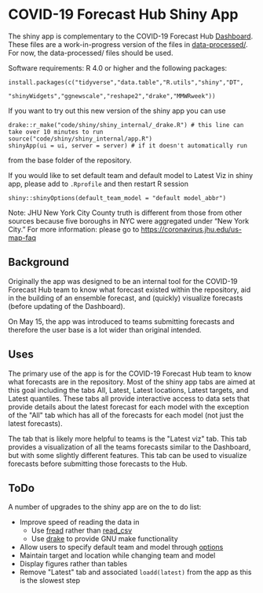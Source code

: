 # COVID-19 Forecast Hub Shiny App

The shiny app is complementary to the COVID-19 Forecast Hub 
[Dashboard](https://reichlab.io/covid19-forecast-hub/).
These files are a work-in-progress version of the files in [data-processed/](../../data-processed).
For now, the data-processed/ files should be used.

Software requirements: R 4.0 or higher and the following packages:

    install.packages(c("tidyverse","data.table","R.utils","shiny","DT",
                       "shinyWidgets","ggnewscale","reshape2","drake","MMWRweek"))

If you want to try out this new version of the shiny app you can use 

    drake::r_make("code/shiny/shiny_internal/_drake.R") # this line can take over 10 minutes to run
    source("code/shiny/shiny_internal/app.R")
    shinyApp(ui = ui, server = server) # if it doesn't automatically run
    
from the base folder of the repository.

If you would like to set default team and default model to Latest Viz in shiny app,
please add to ```.Rprofile``` and then restart R session

    shiny::shinyOptions(default_team_model = "default model_abbr")

Note: JHU New York City County truth is different from those from other sources because five boroughs in NYC were aggregated under “New York City.” For more information: please go to https://coronavirus.jhu.edu/us-map-faq

## Background

Originally the app was designed to be an internal tool for the COVID-19 Forecast
Hub team to know what forecast existed within the repository,
aid in the building of an ensemble forecast, 
and (quickly) visualize forecasts (before updating of the Dashboard). 

On May 15, the app was introduced to teams submitting forecasts and therefore
the user base is a lot wider than original intended. 

## Uses

The primary use of the app is for the COVID-19 Forecast Hub team to know what
forecasts are in the repository. Most of the shiny app tabs are aimed at this 
goal including the tabs All, Latest, Latest locations, Latest targets, and
Latest quantiles. These tabs all provide interactive access to data sets that 
provide details about the latest forecast for each model with the exception
of the "All" tab which has all of the forecasts for each model 
(not just the latest forecasts). 

The tab that is likely more helpful to teams is the "Latest viz" tab. 
This tab provides a visualization of all the teams forecasts similar to the
Dashboard, but with some slightly different features. 
This tab can be used to visualize forecasts before submitting those forecasts
to the Hub. 

## ToDo

A number of upgrades to the shiny app are on the to do list:

- Improve speed of reading the data in
  - Use [fread](https://www.rdocumentation.org/packages/data.table/versions/1.12.8/topics/fread) rather than [read_csv](https://readr.tidyverse.org/reference/read_delim.html)
  - Use [drake](https://github.com/ropensci/drake) to provide GNU make functionality
- Allow users to specify default team and model through [options](https://stat.ethz.ch/R-manual/R-devel/library/base/html/options.html)
- Maintain target and location while changing team and model
- Display figures rather than tables
- Remove "Latest" tab and associated `loadd(latest)` from the app as this is the slowest step
